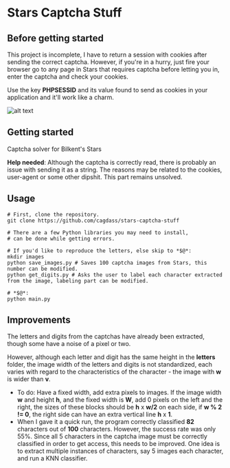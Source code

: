 # Stars Captcha Stuff

## Before getting started

This project is incomplete, I have to return a session with cookies after sending the correct captcha. However, if you're in a hurry, just fire your browser go to any page in Stars that requires captcha before letting you in, enter the captcha and check your cookies. 

Use the key **PHPSESSID** and its value found to send as cookies in your application and it'll work like a charm.

![alt text](https://i.imgur.com/Sv7FCKW.png "PHPSESSID")

## Getting started

Captcha solver for Bilkent's Stars

**Help needed**: Although the captcha is correctly read, there is probably an issue with sending it as a string. The reasons may be related to the cookies, user-agent or some other dipshit. This part remains unsolved.

## Usage

```
# First, clone the repository.
git clone https://github.com/cagdass/stars-captcha-stuff

# There are a few Python libraries you may need to install,
# can be done while getting errors.

# If you'd like to reproduce the letters, else skip to *$@*:
mkdir images
python save_images.py # Saves 100 captcha images from Stars, this number can be modified.
python get_digits.py # Asks the user to label each character extracted from the image, labeling part can be modified.

# *$@*:
python main.py
```

## Improvements

The letters and digits from the captchas have already been extracted, though some have a noise of a pixel or two. 

However, although each letter and digit has the same height in the **letters** folder, the image width of the letters and digits is not standardized, each varies with regard to the characteristics of the character - the image with **w** is wider than **v**.

* To do: Have a fixed width, add extra pixels to images. If the image width **w** and height **h**, and the fixed width is **W**, add 0 pixels on the left and the right, the sizes of these blocks should be **h** x **w/2** on each side, if **w % 2 != 0**, the right side can have an extra vertical line **h** x **1**.
* When I gave it a quick run, the program correctly classified **82** characters out of **100** characters. However, the success rate was only 55%. Since all 5 characters in the captcha image must be correctly classified in order to get access, this needs to be improved. One idea is to extract multiple instances of characters, say 5 images each character, and run a KNN classifier.
 
